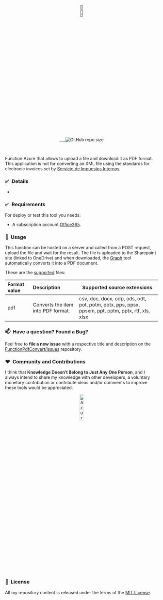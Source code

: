 ﻿<br/>
<p align="center">
    <a href="" target="_blank">
        <img width="10%" src="https://symbols.getvecta.com/stencil_28/38_functions.09b75fbe38.svg" alt="Azure Function">
    </a>
</p>

<br/>
<p align="center">
    <a href="LICENSE.txt" target="_blank">
        <img src="https://img.shields.io/badge/License-MIT-yellow.svg" alt="">
    </a>
    <a href="https://github.com/sergiokml/FunctionPdfConvert/releases" target="_blank">
        <img src="https://img.shields.io/github/tag/sergiokml/FunctionPdfConvert.svg" alt="">
    </a>   
    <a href="https://github.com/sergiokml/FunctionPdfConvert/" target="_blank">
        <img src="https://img.shields.io/github/commit-activity/y/sergiokml/FunctionPdfConvert.svg" alt="">
    </a>
    <a href="https://github.com/sergiokml/FunctionPdfConvert/contributors" target="_blank">
        <img src="https://img.shields.io/github/contributors-anon/sergiokml/FunctionPdfConvert.svg" alt="">
    </a>
    <a href="https://www.nuget.org/profiles/sergiokml" target="_blank">
        <img src="https://img.shields.io/github/downloads/sergiokml/FunctionPdfConvert/total" alt="">
    </a>
    <a>
    <img alt="GitHub repo size" src="https://img.shields.io/github/repo-size/sergiokml/FunctionPdfConvert">
    </a> 
</p>
<br/>

Function Azure that allows to upload a file and download it as PDF format.
This application is not for converting an XML file using the standards for electronic invoices set by [Servicio de Impuestos Internos](https://www.sii.cl/).

### ✅&nbsp; Details

+ 

### ✅&nbsp; Requirements

For deploy or test this tool you needs:

+ A subscription account [Office365](https://developer.microsoft.com/en-us/microsoft-365/dev-program).

### 🚀&nbsp; Usage

This function can be hosted on a server and called from a POST request, upload the file and wait for the result. The file is uploaded to the Sharepoint site (linked to OneDrive) and when downloaded, the [Graph](https://learn.microsoft.com/en-us/graph/overview) tool automatically converts it into a PDF document. 

These are the [supported](https://learn.microsoft.com/en-us/graph/api/driveitem-get-content-format?view=graph-rest-1.0&tabs=http#format-options) files:

<table aria-label="Table 3" class="table table-sm">
<thead>
<tr>
<th style="text-align: left;">Format value</th>
<th style="text-align: left;">Description</th>
<th>Supported source extensions</th>
</tr>
</thead>
<tbody>
<tr>
<td style="text-align: left;">pdf</td>
<td style="text-align: left;">Converts the item into PDF format.</td>
<td>csv, doc, docx, odp, ods, odt, pot, potm, potx, pps, ppsx, ppsxm, ppt, pptm, pptx, rtf, xls, xlsx</td>
</tr>
</tbody>
</table>

### 📫&nbsp; Have a question? Found a Bug? 

Feel free to **file a new issue** with a respective title and description on the [FunctionPdfConvert/issues](https://github.com/sergiokml/FunctionPdfConvert/issues) repository.

### ❤️&nbsp; Community and Contributions

I think that **Knowledge Doesn’t Belong to Just Any One Person**, and I always intend to share my knowledge with other developers, a voluntary monetary contribution or contribute ideas and/or comments to improve these tools would be appreciated.

<p align="center">
    <a href="https://www.paypal.com/donate/?hosted_button_id=PTKX9BNY96SNJ" target="_blank">
        <img width="15%" src="https://img.shields.io/badge/PayPal-00457C?style=for-the-badge&logo=paypal&logoColor=white" alt="Azure Function">
    </a>
</p>


### 📘&nbsp; License

All my repository content is released under the terms of the [MIT License](LICENSE.txt).